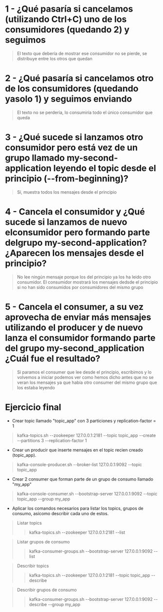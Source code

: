 # 1 - ¿Qué pasaría si cancelamos (utilizando Ctrl+C) uno de los consumidores (quedando 2) y seguimos
> El texto que debería de mostrar ese consumidor no se pierde, se distribuye entre los otros que quedan

# 2 - ¿Qué pasaría si cancelamos otro de los consumidores (quedando yasolo 1) y seguimos enviando
> El texto no se perdería, lo consumiría todo el único consumidor que queda

# 3 - ¿Qué sucede si lanzamos otro consumidor pero está vez de un grupo llamado my-second-application leyendo el topic desde el principio (--from-beginning)?
>Sí, muestra todos los mensajes desde el principio

# 4 - Cancela el consumidor y ¿Qué sucede si lanzamos de nuevo elconsumidor pero formando parte delgrupo my-second-application?¿Aparecen los mensajes desde el principio?
>No lee ningún mensaje porque los del principio ya los ha leido otro consumidor. El consumidor mostrará los mensajes dedsde el principio si no han sido consumidos por consumidores del mismo grupo

# 5 - Cancela el consumer, a su vez aprovecha de enviar más mensajes utilizando el producer y de nuevo lanza el consumidor formando parte del grupo my-second_application ¿Cuál fue el resultado?
>Si paramos el consumer que lee desde el principio, escribimos y lo volvemos a iniciar podemos ver como hemos dicho antes que no se veran los mensajes ya que había otro consumer del mismo grupo que los estaba leyendo

# Ejercicio final 

* Crear topic llamado "topic_app" con 3 particiones y replication-factor = 1
> kafka-topics.sh --zookeeper 127.0.0.1:2181 --topic topic_app --create --partitions 3 --replication-factor 1 

* Crear un producir que inserte mensajes en el topic recien creado (topic_app).
>kafka-console-producer.sh --broker-list 127.0.0.1:9092 --topic topic_app

* Crear 2 consumer que forman parte de un grupo de consumo llamado "my_app"
>kafka-console-consumer.sh --bootstrap-server 127.0.0.1:9092 --topic topic_app --group my_app

* Aplicar los comandos necesarios para listar los topics, grupos de consumo, asícomo describir cada uno de estos.
>Listar topics
>>kafka-topics.sh --zookeeper 127.0.0.1:2181 --list 

> Listar grupos de consumo
>> kafka-consumer-groups.sh --bootstrap-server 127.0.0.1:9092 --list 

>Describir topics
>>kafka-topics.sh --zookeeper 127.0.0.1:2181 --topic topic_app --describe

> Describir grupos de consumo
>> kafka-consumer-groups.sh --bootstrap-server 127.0.0.1:9092 --describe --group my_app